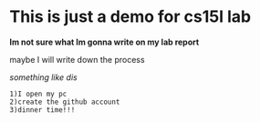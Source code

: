 This is just a demo for cs15l lab
=================================


**Im not sure what Im gonna write on my lab report**

maybe I will write down the process

_something like dis_
```
1)I open my pc
2)create the github account
3)dinner time!!!
```
